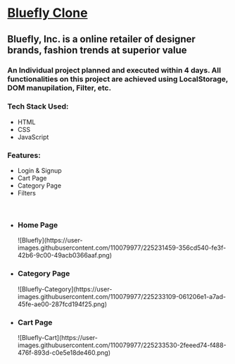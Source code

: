 # <a href="https://incredible-bienenstitch-00b867.netlify.app/">Bluefly Clone</a>

 <h2>Bluefly, Inc. is a online retailer of designer brands, fashion trends at superior value</h2> 
 
 <h3>An Individual project planned and executed within 4 days. 
 All functionalities on this project are achieved using LocalStorage, DOM manupilation, Filter, etc.</h3> 
 
 <div>
 <h3>Tech Stack Used:</h3>
 <ul>
 <li>HTML</li>
 <li>CSS</li>
 <li>JavaScript</li>
 </ul>
 </div>
 
<div>
 <h3>Features:</h3>
 <ul>
 <li>Login & Signup</li>
 <li>Cart Page</li>
 <li>Category Page</li>
 <li>Filters</li>
 </ul>
 </div>
 <br/>
 <ul>
 <li>
 <h3>Home Page</h3>
![Bluefly](https://user-images.githubusercontent.com/110079977/225231459-356cd540-fe3f-42b6-9c00-49acb0366aaf.png)
 </li>
 <li>
 <h3>Category Page</h3>
 ![Bluefly-Category](https://user-images.githubusercontent.com/110079977/225233109-061206e1-a7ad-45fe-ae00-287fcd194f25.png)
 </li>
 <li>
 <h3>Cart Page</h3>
 ![Bluefly-Cart](https://user-images.githubusercontent.com/110079977/225233530-2feeed74-f488-476f-893d-c0e5e18de460.png)
 </li>
 </ul>
 
